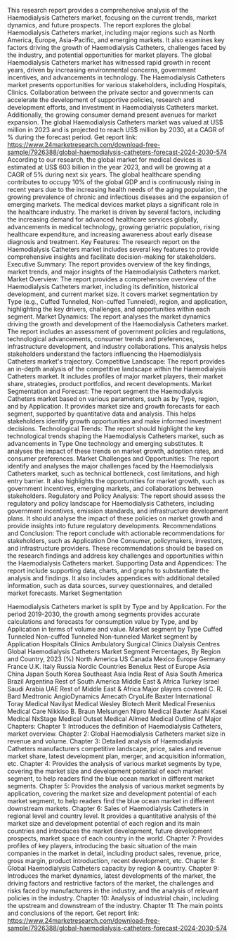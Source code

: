 This research report provides a comprehensive analysis of the Haemodialysis Catheters market, focusing on the current trends, market dynamics, and future prospects. The report explores the global Haemodialysis Catheters market, including major regions such as North America, Europe, Asia-Pacific, and emerging markets. It also examines key factors driving the growth of Haemodialysis Catheters, challenges faced by the industry, and potential opportunities for market players.
The global Haemodialysis Catheters market has witnessed rapid growth in recent years, driven by increasing environmental concerns, government incentives, and advancements in technology. The Haemodialysis Catheters market presents opportunities for various stakeholders, including Hospitals, Clinics. Collaboration between the private sector and governments can accelerate the development of supportive policies, research and development efforts, and investment in Haemodialysis Catheters market. Additionally, the growing consumer demand present avenues for market expansion.
The global Haemodialysis Catheters market was valued at US$ million in 2023 and is projected to reach US$ million by 2030, at a CAGR of % during the forecast period.
Get report link: https://www.24marketresearch.com/download-free-sample/7926388/global-haemodialysis-catheters-forecast-2024-2030-574
According to our research, the global market for medical devices is estimated at US$ 603 billion in the year 2023, and will be growing at a CAGR of 5% during next six years. The global healthcare spending contributes to occupy 10% of the global GDP and is continuously rising in recent years due to the increasing health needs of the aging population, the growing prevalence of chronic and infectious diseases and the expansion of emerging markets. The medical devices market plays a significant role in the healthcare industry. The market is driven by several factors, including the increasing demand for advanced healthcare services globally, advancements in medical technology, growing geriatric population, rising healthcare expenditure, and increasing awareness about early disease diagnosis and treatment.
Key Features:
The research report on the Haemodialysis Catheters market includes several key features to provide comprehensive insights and facilitate decision-making for stakeholders.
Executive Summary: The report provides overview of the key findings, market trends, and major insights of the Haemodialysis Catheters market.
Market Overview: The report provides a comprehensive overview of the Haemodialysis Catheters market, including its definition, historical development, and current market size. It covers market segmentation by Type (e.g., Cuffed Tunneled, Non-cuffed Tunneled), region, and application, highlighting the key drivers, challenges, and opportunities within each segment.
Market Dynamics: The report analyses the market dynamics driving the growth and development of the Haemodialysis Catheters market. The report includes an assessment of government policies and regulations, technological advancements, consumer trends and preferences, infrastructure development, and industry collaborations. This analysis helps stakeholders understand the factors influencing the Haemodialysis Catheters market's trajectory.
Competitive Landscape: The report provides an in-depth analysis of the competitive landscape within the Haemodialysis Catheters market. It includes profiles of major market players, their market share, strategies, product portfolios, and recent developments.
Market Segmentation and Forecast: The report segment the Haemodialysis Catheters market based on various parameters, such as by Type, region, and by Application. It provides market size and growth forecasts for each segment, supported by quantitative data and analysis. This helps stakeholders identify growth opportunities and make informed investment decisions.
Technological Trends: The report should highlight the key technological trends shaping the Haemodialysis Catheters market, such as advancements in Type One technology and emerging substitutes. It analyses the impact of these trends on market growth, adoption rates, and consumer preferences.
Market Challenges and Opportunities: The report identify and analyses the major challenges faced by the Haemodialysis Catheters market, such as technical bottleneck, cost limitations, and high entry barrier. It also highlights the opportunities for market growth, such as government incentives, emerging markets, and collaborations between stakeholders.
Regulatory and Policy Analysis: The report should assess the regulatory and policy landscape for Haemodialysis Catheters, including government incentives, emission standards, and infrastructure development plans. It should analyse the impact of these policies on market growth and provide insights into future regulatory developments.
Recommendations and Conclusion: The report conclude with actionable recommendations for stakeholders, such as Application One Consumer, policymakers, investors, and infrastructure providers. These recommendations should be based on the research findings and address key challenges and opportunities within the Haemodialysis Catheters market.
Supporting Data and Appendices: The report include supporting data, charts, and graphs to substantiate the analysis and findings. It also includes appendices with additional detailed information, such as data sources, survey questionnaires, and detailed market forecasts.
Market Segmentation

Haemodialysis Catheters market is split by Type and by Application. For the period 2019-2030, the growth among segments provides accurate calculations and forecasts for consumption value by Type, and by Application in terms of volume and value.
Market segment by Type
Cuffed Tunneled
Non-cuffed Tunneled
Non-tunneled
Market segment by Application
Hospitals
Clinics
Ambulatory Surgical Clinics
Dialysis Centres
Global Haemodialysis Catheters Market Segment Percentages, By Region and Country, 2023 (%)
North America
US
Canada
Mexico
Europe
Germany
France
U.K.
Italy
Russia
Nordic Countries
Benelux
Rest of Europe
Asia
China
Japan
South Korea
Southeast Asia
India
Rest of Asia
South America
Brazil
Argentina
Rest of South America
Middle East & Africa
Turkey
Israel
Saudi Arabia
UAE
Rest of Middle East & Africa
Major players covered
C. R. Bard
Medtronic
AngioDynamics
Amecath
CryoLife
Baxter International
Toray Medical
Navilyst Medical
Wesley Biotech
Merit Medical
Fresenius Medical Care
Nikkiso
B. Braun Melsungen
Nipro Medical
Baxter
Asahi Kasei Medical
NxStage Medical
Outset Medical
Allmed Medical
Outline of Major Chapters:
Chapter 1: Introduces the definition of Haemodialysis Catheters, market overview.
Chapter 2: Global Haemodialysis Catheters market size in revenue and volume.
Chapter 3: Detailed analysis of Haemodialysis Catheters manufacturers competitive landscape, price, sales and revenue market share, latest development plan, merger, and acquisition information, etc.
Chapter 4: Provides the analysis of various market segments by type, covering the market size and development potential of each market segment, to help readers find the blue ocean market in different market segments.
Chapter 5: Provides the analysis of various market segments by application, covering the market size and development potential of each market segment, to help readers find the blue ocean market in different downstream markets.
Chapter 6: Sales of Haemodialysis Catheters in regional level and country level. It provides a quantitative analysis of the market size and development potential of each region and its main countries and introduces the market development, future development prospects, market space of each country in the world.
Chapter 7: Provides profiles of key players, introducing the basic situation of the main companies in the market in detail, including product sales, revenue, price, gross margin, product introduction, recent development, etc.
Chapter 8: Global Haemodialysis Catheters capacity by region & country.
Chapter 9: Introduces the market dynamics, latest developments of the market, the driving factors and restrictive factors of the market, the challenges and risks faced by manufacturers in the industry, and the analysis of relevant policies in the industry.
Chapter 10: Analysis of industrial chain, including the upstream and downstream of the industry.
Chapter 11: The main points and conclusions of the report.
Get report link: https://www.24marketresearch.com/download-free-sample/7926388/global-haemodialysis-catheters-forecast-2024-2030-574
